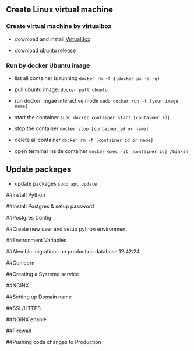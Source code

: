 ## Create Linux virtual machine 

### Create virtual machine by virtualbox

- download and install [VirtualBox](https://phoenixnap.com/kb/install-virtualbox-on-ubuntu)

- download [ubuntu release](https://releases.ubuntu.com/)


### Run by docker Ubuntu image

- list all container is running `docker rm -f $(docker ps -a -q)`

- pull ubuntu image: `docker pull ubuntu`

- run docker imgae interactive mode `sudo docker run -t [your image name]`

- start the container `sudo docker container start [container id]`

- stop the container `docker stop [container_id or name]`

- delete all container `docker rm -f [container_id or name]`

- open terminal inside container `docker exec -it [container id] /bin/sh`

## Update packages

- update packages `sudo apt update`

##Install Python

##Install Postgres & setup password

##Postgres Config

##Create new user and setup python environment

##Environment Variables

##Alembic migrations on production database 12:42:24

##Gunicorn

##Creating a Systemd service

##NGINX

##Setting up Domain name

##SSL/HTTPS

##NGINX enable

##Firewall

##Pushing code changes to Production